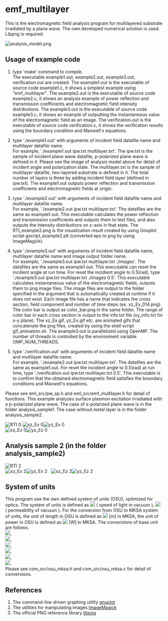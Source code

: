 # emf_multilayer  

This is the electromagnetic field analysis program for multilayered substrate irradiated by a plane wave. 
The own developed numerical solution is used. Libpng is required. 

![analysis_model.png](analysis_model.png "analysis_model")  

## Usage of example code  

1. type 'make' command to compile.  
   The executable example1.out, example2.out, example3.out, verification.out are created.
   The example1.out is the executable of source code example1.c, it shows a simplest example using "emf_multilayer".
   The example2.out is the executable of source code example2.c, it shows an analysis example of power reflection and transmission coefficients and electromagnetic field intensity distributions.
   The example3.out is the executable of source code example3.c, it shows an example of outputting the instantaneous value of the electromagnetic field as an image.
   The verification.out is the executable of source code verification.c, it shows the verification results using the boundary condition and Maxwell's equations.

2. type './example1.out' with arguments of incident field datafile name and multilayer datafile name.  
   For example, './example1.out ipw.txt multilayer.txt'. 
   The ipw.txt is the sample of incident plane wave datafile, p-polarized plane wave is defined in it. 
   Please see the image of analysis model above for detail of incident angle and polarization state. 
   The multilayer.txt is the sample of multilayer datafile, two-layered substrate is defined in it. 
   The total number of layers is three by adding incident field layer (defined in ipw.txt). 
   The example1.out outputs power reflection and transmission coefficients and electromagnetic fields at origin. 
   
3. type './example2.out' with arguments of incident field datafile name and multilayer datafile name.  
   For example, './example2.out ipw.txt multilayer.txt'. The datafiles are the same as example1.out. 
   This executable calculates the power reflection and transmission coefficients and outputs them to text files, 
   and also outputs the intensity distributions on z-axis in that state. 
   The RTI_example2.png is the visualization result created by using Gnuplot script gscript_example2.plt (converted eps to png by using ImageMagick).

4. type './example3.out' with arguments of incident field datafile name, multilayer datafile name and image output folder name.  
   For example, './example3.out ipw.txt multilayer.txt ./images'. The datafiles are the same as example1.out. 
   This executable can reset the incdient angle at run time. 
   For reset the incidient angle to 0.5(rad), type './example3.out ipw.txt multilayer.txt ./images 0.5'.
   This executable calculates instantaneous value of the electromagnetic fields, outputs them to png image files.
   The image files are output to the folder specified in the argument that is automatically created at runtime if it does not exist.
   Each image file has a name that indicates the cross section, field component and number of time steps (ex. xz_Ex_014.png). 
   The color bar is output as color_bar.png in the same folder. 
   The range of color bar in each cross section is output to the info.txt file (xy_info.txt for x-y plane). 
   The xz_Ex.gif, yz_Ex.gif etc. are animated gifs that concatenate the png files, created by using the shell script  gif_animation.sh. 
   The example3.out is parallelized using OpenMP. The number of threads is controlled by the environment variable OMP_NUM_THREADS.  
   
5. type './verification.out' with arguments of incident field datafile name and multilayer datafile name.  
   For example, './example2.out ipw.txt multilayer.txt'. The datafiles are the same as example1.out. 
   For reset the incidient angle to 0.5(rad) at run time, type './verification.out ipw.txt multilayer.txt 0.5'.
   This executable is to confirm that the obtained electromagnetic field satisfies the boundary conditions and Maxwell's equations.  

Please see eml_src/pw_sp.h and eml_src/emf_multilayer.h for detail of functions. 
This example analyzes surface plasmon excitation irradiated with a p-polarized plane wave.
The case of s-polarized plane wave is in the folder analysis_sample1. 
The case without metal layer is in the folder analysis_sample2. 

![RTI 0](RTI_example2.png "results for p-polarized plane wave (RTI_example2.png)") 
![xz_Ex 0](xz_Ex.gif "instantaneous value of the E_x on x-z plane (xz_Ex.gif)")![yz_Ex 0](yz_Ex.gif "instantaneous value of the E_x on y-z plane (yz_Ex.gif)")  
![xz_Ez 0](xz_Ez.gif "instantaneous value of the E_z on x-z plane (xz_Ez.gif)")![yz_Ez 0](yz_Ez.gif "instantaneous value of the E_z on y-z plane (yz_Ez.gif)")  


## Analysis sample 2 (in the folder analysis_sample2)  

![RTI 2](analysis_sample2/RTI_example2.png "results for p-polarized plane wave (analysis_sample2/RTI_example2.png)")  
![xz_Ex 2](analysis_sample2/xz_Ex.gif "instantaneous value of the E_x on x-z plane (analysis_sample2/xz_Ex.gif)")![yz_Ex 2](analysis_sample2/yz_Ex.gif "instantaneous value of the E_x on y-z plane (analysis_sample2/yz_Ex.gif)")  
![xz_Ez 2](analysis_sample2/xz_Ez.gif "instantaneous value of the E_z on x-z plane (analysis_sample2/xz_Ez.gif)")![yz_Ez 2](analysis_sample2/yz_Ez.gif "instantaneous value of the E_z on y-z plane (analysis_sample2/yz_Ez.gif)")  


## System of units

This program use the own defined system of units (OSU), optimized for optics. 
The system of units is defined as <img src="https://latex.codecogs.com/gif.latex?c_0=1"> ( speed of light in vacuum ), 
<img src="https://latex.codecogs.com/gif.latex?\mu_0=1"> ( permeability of vacuum ). 
For the conversion from OSU to MKSA system of units, the unit of length in OSU is defined as 
<img src="https://latex.codecogs.com/gif.latex?1\times10^{-6}"> [m] in MKSA, the unit of power in OSU is defined as
<img src="https://latex.codecogs.com/gif.latex?1\times10^{-3}"> [W] in MKSA. The conversions of base unit are follows.  
<img src="https://latex.codecogs.com/gif.latex?a=1\times10^{-6}">,  
<img src="https://latex.codecogs.com/gif.latex?b=1\times10^{-3}">,  
<img src="https://latex.codecogs.com/gif.latex?a\,\mathrm{[m]}=1\,\mathrm{[L]}">,  
<img src="https://latex.codecogs.com/gif.latex?\frac{ab}{c_0^3}\,\mathrm{[kg]}=1\,\mathrm{[M]}">,  
<img src="https://latex.codecogs.com/gif.latex?\frac{a}{c_0}\,\mathrm{[s]}=1\,\mathrm{[T]}">,  
<img src="https://latex.codecogs.com/gif.latex?\sqrt{\frac{b}{c_0\mu_0}}\,\mathrm{[A]}=1\,\mathrm{[I]}">.  
Please see com_src/osu_mksa.h and com_src/osu_mksa.c for detail of conversions.


## References  

1. The command-line driven graphing utility [gnuplot](http://www.gnuplot.info/)  
2. The utilities for manipulating images [ImageMagick](https://imagemagick.org/)  
3. The official PNG reference library [libpng](http://www.libpng.org/pub/png/libpng.html)  

